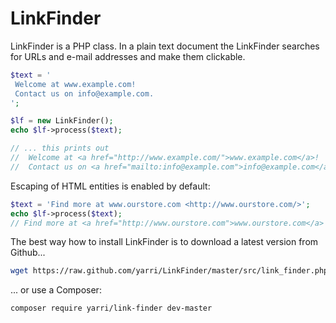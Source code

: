 LinkFinder
==========

LinkFinder is a PHP class. In a plain text document the LinkFinder searches for URLs and e-mail addresses and make them clickable.

```php
$text = '
 Welcome at www.example.com!
 Contact us on info@example.com.
';

$lf = new LinkFinder();
echo $lf->process($text);

// ... this prints out
//  Welcome at <a href="http://www.example.com/">www.example.com</a>!
//  Contact us on <a href="mailto:info@example.com">info@example.com</a>.
```

Escaping of HTML entities is enabled by default:

```php
$text = 'Find more at www.ourstore.com <http://www.ourstore.com/>';
echo $lf->process($text);
// Find more at <a href="http://www.ourstore.com">www.ourstore.com</a> &lt;<a href="http://www.ourstore.com/">http://www.ourstore.com/</a>&gt;
```

The best way how to install LinkFinder is to download a latest version from Github...
```bash
wget https://raw.github.com/yarri/LinkFinder/master/src/link_finder.php
```

... or use a Composer:

```bash
composer require yarri/link-finder dev-master
```
